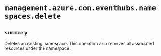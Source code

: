 # `management.azure.com.eventhubs.namespaces.delete`

## `summary`
Deletes an existing namespace. This operation also removes all associated resources under the namespace.


